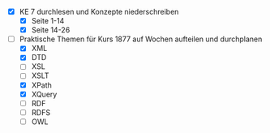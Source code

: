 - [x] KE 7 durchlesen und Konzepte niederschreiben
	- [x] Seite 1-14
	- [x] Seite 14-26
- [ ] Praktische Themen für Kurs 1877 auf Wochen aufteilen und durchplanen
	- [x] XML
	- [x] DTD
	- [ ] XSL
	- [ ] XSLT
	- [x] XPath
	- [x] XQuery
	- [ ] RDF
	- [ ] RDFS
	- [ ] OWL